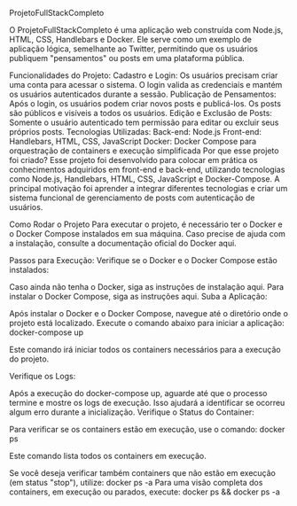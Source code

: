 ProjetoFullStackCompleto

O ProjetoFullStackCompleto é uma aplicação web construída com Node.js, HTML, CSS, Handlebars e Docker. Ele serve como um exemplo de aplicação lógica, semelhante ao Twitter, permitindo que os usuários publiquem "pensamentos" ou posts em uma plataforma pública.

Funcionalidades do Projeto:
Cadastro e Login: Os usuários precisam criar uma conta para acessar o sistema. O login valida as credenciais e mantém os usuários autenticados durante a sessão.
Publicação de Pensamentos: Após o login, os usuários podem criar novos posts e publicá-los. Os posts são públicos e visíveis a todos os usuários.
Edição e Exclusão de Posts: Somente o usuário autenticado tem permissão para editar ou excluir seus próprios posts.
Tecnologias Utilizadas:
Back-end: Node.js
Front-end: Handlebars, HTML, CSS, JavaScript
Docker: Docker Compose para orquestração de containers e execução simplificada
Por que esse projeto foi criado?
Esse projeto foi desenvolvido para colocar em prática os conhecimentos adquiridos em front-end e back-end, utilizando tecnologias como Node.js, Handlebars, HTML, CSS, JavaScript e Docker-Compose. A principal motivação foi aprender a integrar diferentes tecnologias e criar um sistema funcional de gerenciamento de posts com autenticação de usuários.

Como Rodar o Projeto
Para executar o projeto, é necessário ter o Docker e o Docker Compose instalados em sua máquina. Caso precise de ajuda com a instalação, consulte a documentação oficial do Docker aqui.

Passos para Execução:
Verifique se o Docker e o Docker Compose estão instalados:

Caso ainda não tenha o Docker, siga as instruções de instalação aqui.
Para instalar o Docker Compose, siga as instruções aqui.
Suba a Aplicação:

Após instalar o Docker e o Docker Compose, navegue até o diretório onde o projeto está localizado.
Execute o comando abaixo para iniciar a aplicação:
docker-compose up

Este comando irá iniciar todos os containers necessários para a execução do projeto.

Verifique os Logs:

Após a execução do docker-compose up, aguarde até que o processo termine e mostre os logs de execução. Isso ajudará a identificar se ocorreu algum erro durante a inicialização.
Verifique o Status do Container:

Para verificar se os containers estão em execução, use o comando:
docker ps

Este comando lista todos os containers em execução.

Se você deseja verificar também containers que não estão em execução (em status "stop"), utilize:
docker ps -a
Para uma visão completa dos containers, em execução ou parados, execute:
docker ps && docker ps -a
